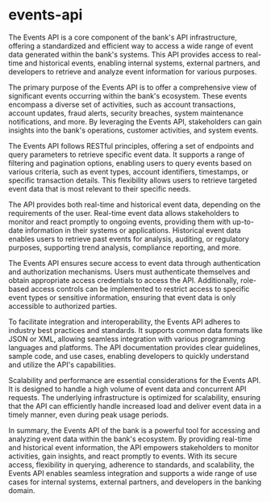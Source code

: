 # events-api

The Events API is a core component of the bank's API infrastructure, offering a standardized and efficient way to access a wide range of event data generated within the bank's systems. This API provides access to real-time and historical events, enabling internal systems, external partners, and developers to retrieve and analyze event information for various purposes.

The primary purpose of the Events API is to offer a comprehensive view of significant events occurring within the bank's ecosystem. These events encompass a diverse set of activities, such as account transactions, account updates, fraud alerts, security breaches, system maintenance notifications, and more. By leveraging the Events API, stakeholders can gain insights into the bank's operations, customer activities, and system events.

The Events API follows RESTful principles, offering a set of endpoints and query parameters to retrieve specific event data. It supports a range of filtering and pagination options, enabling users to query events based on various criteria, such as event types, account identifiers, timestamps, or specific transaction details. This flexibility allows users to retrieve targeted event data that is most relevant to their specific needs.

The API provides both real-time and historical event data, depending on the requirements of the user. Real-time event data allows stakeholders to monitor and react promptly to ongoing events, providing them with up-to-date information in their systems or applications. Historical event data enables users to retrieve past events for analysis, auditing, or regulatory purposes, supporting trend analysis, compliance reporting, and more.

The Events API ensures secure access to event data through authentication and authorization mechanisms. Users must authenticate themselves and obtain appropriate access credentials to access the API. Additionally, role-based access controls can be implemented to restrict access to specific event types or sensitive information, ensuring that event data is only accessible to authorized parties.

To facilitate integration and interoperability, the Events API adheres to industry best practices and standards. It supports common data formats like JSON or XML, allowing seamless integration with various programming languages and platforms. The API documentation provides clear guidelines, sample code, and use cases, enabling developers to quickly understand and utilize the API's capabilities.

Scalability and performance are essential considerations for the Events API. It is designed to handle a high volume of event data and concurrent API requests. The underlying infrastructure is optimized for scalability, ensuring that the API can efficiently handle increased load and deliver event data in a timely manner, even during peak usage periods.

In summary, the Events API of the bank is a powerful tool for accessing and analyzing event data within the bank's ecosystem. By providing real-time and historical event information, the API empowers stakeholders to monitor activities, gain insights, and react promptly to events. With its secure access, flexibility in querying, adherence to standards, and scalability, the Events API enables seamless integration and supports a wide range of use cases for internal systems, external partners, and developers in the banking domain.
